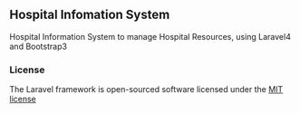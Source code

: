## Hospital Infomation System
Hospital Information System to manage Hospital Resources, using Laravel4 and Bootstrap3 

### License

The Laravel framework is open-sourced software licensed under the [MIT license](http://opensource.org/licenses/MIT)

